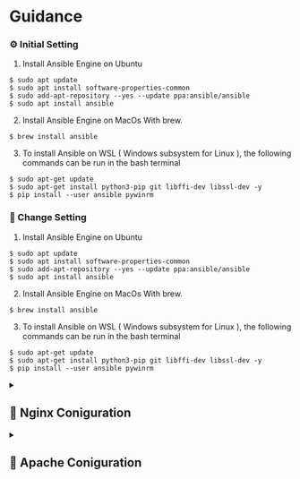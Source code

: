 # Guidance



### ⚙ Initial Setting

1. Install Ansible Engine on Ubuntu
```
$ sudo apt update
$ sudo apt install software-properties-common
$ sudo add-apt-repository --yes --update ppa:ansible/ansible
$ sudo apt install ansible
```

2. Install Ansible Engine on MacOs With brew.
```
$ brew install ansible
```

3. To install Ansible on WSL ( Windows subsystem for Linux ), the following commands can be run in the bash terminal
```
$ sudo apt-get update
$ sudo apt-get install python3-pip git libffi-dev libssl-dev -y
$ pip install --user ansible pywinrm
```

### 🔧 Change Setting

1. Install Ansible Engine on Ubuntu
```
$ sudo apt update
$ sudo apt install software-properties-common
$ sudo add-apt-repository --yes --update ppa:ansible/ansible
$ sudo apt install ansible
```

2. Install Ansible Engine on MacOs With brew.
```
$ brew install ansible
```

3. To install Ansible on WSL ( Windows subsystem for Linux ), the following commands can be run in the bash terminal
```
$ sudo apt-get update
$ sudo apt-get install python3-pip git libffi-dev libssl-dev -y
$ pip install --user ansible pywinrm
```

<details>
<summary><h2>🚀 Nginx Coniguration</h2></summary>

1. Install Ansible Engine on Ubuntu
```
$ sudo apt update
$ sudo apt install software-properties-common
$ sudo add-apt-repository --yes --update ppa:ansible/ansible
$ sudo apt install ansible
```

2. Install Ansible Engine on MacOs With brew.
```
$ brew install ansible
```

3. To install Ansible on WSL ( Windows subsystem for Linux ), the following commands can be run in the bash terminal
```
$ sudo apt-get update
$ sudo apt-get install python3-pip git libffi-dev libssl-dev -y
$ pip install --user ansible pywinrm
```
</details>

<details>
<summary><h2>🚀 Apache Coniguration</h2></summary>

1. Install Ansible Engine on Ubuntu
```
$ sudo apt update
$ sudo apt install software-properties-common
$ sudo add-apt-repository --yes --update ppa:ansible/ansible
$ sudo apt install ansible
```

2. Install Ansible Engine on MacOs With brew.
```
$ brew install ansible
```

3. To install Ansible on WSL ( Windows subsystem for Linux ), the following commands can be run in the bash terminal
```
$ sudo apt-get update
$ sudo apt-get install python3-pip git libffi-dev libssl-dev -y
$ pip install --user ansible pywinrm
```
</details>

